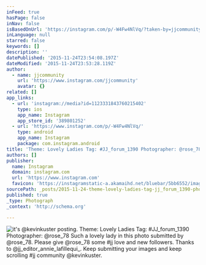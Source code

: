 ```yaml
---
inFeed: true
hasPage: false
inNav: false
isBasedOnUrl: 'https://instagram.com/p/-W4Fw4NlVq/?taken-by=jjcommunity'
inLanguage: null
starred: false
keywords: []
description: ''
datePublished: '2015-11-24T23:54:08.197Z'
dateModified: '2015-11-24T23:53:28.119Z'
author:
  - name: jjcommunity
    url: 'https://www.instagram.com/jjcommunity'
    avatar: {}
related: []
app_links:
  - url: 'instagram://media?id=1123331843760215402'
    type: ios
    app_name: Instagram
    app_store_id: '389801252'
  - url: 'https://www.instagram.com/p/-W4Fw4NlVq/'
    type: android
    app_name: Instagram
    package: com.instagram.android
title: 'Theme: Lovely Ladies Tag: #JJ_forum_1390 Photographer: @rose_78 Such a lovely lady in this photo submitted by @rose_78. Please give @rose_78 some #jj love and new followers. Thanks to @jj_editor_annie_lafillequi_. Keep submitting your images and keep scrolling #jj community @kevinkuster.'
authors: []
publisher:
  name: Instagram
  domain: instagram.com
  url: 'https://www.instagram.com'
  favicon: 'https://instagramstatic-a.akamaihd.net/bluebar/5bb6552/images/ico/favicon.ico'
sourcePath: _posts/2015-11-24-theme-lovely-ladies-tag-jj_forum_1390-photographer-rose.md
published: true
_type: Photograph
_context: 'http://schema.org'

---
```

![it's &commat;kevinkuster posting&period; Theme&colon; Lovely Ladies Tag&colon; &num;JJ&lowbar;forum&lowbar;1390 Photographer&colon; &commat;rose&lowbar;78 Such a lovely lady in this photo submitted by &commat;rose&lowbar;78&period; Please give &commat;rose&lowbar;78 some &num;jj love and new followers&period; Thanks to &commat;jj&lowbar;editor&lowbar;annie&lowbar;lafillequi&lowbar;&period; Keep submitting your images and keep scrolling &num;jj community &commat;kevinkuster&period;](https://scontent.cdninstagram.com/hphotos-xtp1/t51.2885-15/e35/12224260_1525120281143336_1256770384_n.jpg)